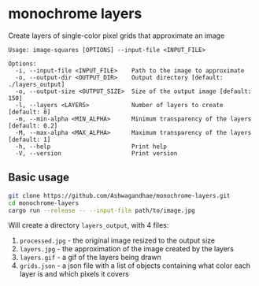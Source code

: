 # monochrome layers

Create layers of single-color pixel grids that approximate an image

```
Usage: image-squares [OPTIONS] --input-file <INPUT_FILE>

Options:
  -i, --input-file <INPUT_FILE>    Path to the image to approximate
  -o, --output-dir <OUTPUT_DIR>    Output directory [default: ./layers_output]
  -o, --output-size <OUTPUT_SIZE>  Size of the output image [default: 150]
  -l, --layers <LAYERS>            Number of layers to create [default: 8]
  -m, --min-alpha <MIN_ALPHA>      Minimum transparency of the layers [default: 0.2]
  -M, --max-alpha <MAX_ALPHA>      Maximum transparency of the layers [default: 1]
  -h, --help                       Print help
  -V, --version                    Print version
```

## Basic usage

```bash
git clone https://github.com/Ashwagandhae/monochrome-layers.git
cd monochrome-layers
cargo run --release -- --input-file path/to/image.jpg
```

Will create a directory `layers_output`, with 4 files:

1. `processed.jpg` - the original image resized to the output size
2. `layers.jpg` - the approximation of the image created by the layers
3. `layers.gif` - a gif of the layers being drawn
4. `grids.json` - a json file with a list of objects containing what color each layer is and which pixels it covers
